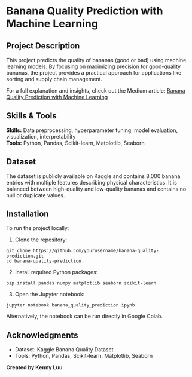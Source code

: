 # Banana Quality Prediction with Machine Learning

## Project Description
This project predicts the quality of bananas (good or bad) using machine learning models. By focusing on maximizing precision for good-quality bananas, the project provides a practical approach for applications like sorting and supply chain management.  

For a full explanation and insights, check out the Medium article: [Banana Quality Prediction with Machine Learning](https://medium.com/@kennyluu130/banana-quality-prediction-with-machine-learning-503b08402afd)

## Skills & Tools
**Skills:** Data preprocessing, hyperparameter tuning, model evaluation, visualization, interpretability  
**Tools:** Python, Pandas, Scikit-learn, Matplotlib, Seaborn

## Dataset
The dataset is publicly available on Kaggle and contains 8,000 banana entries with multiple features describing physical characteristics. It is balanced between high-quality and low-quality bananas and contains no null or duplicate values.

## Installation
To run the project locally:
1. Clone the repository:
```
git clone https://github.com/yourusername/banana-quality-prediction.git
cd banana-quality-prediction
```
2. Install required Python packages:
```
pip install pandas numpy matplotlib seaborn scikit-learn
```
3. Open the Jupyter notebook:
```
jupyter notebook banana_quality_prediction.ipynb
```

Alternatively, the notebook can be run directly in Google Colab.

## Acknowledgments
- Dataset: Kaggle Banana Quality Dataset  
- Tools: Python, Pandas, Scikit-learn, Matplotlib, Seaborn  

**Created by Kenny Luu**
